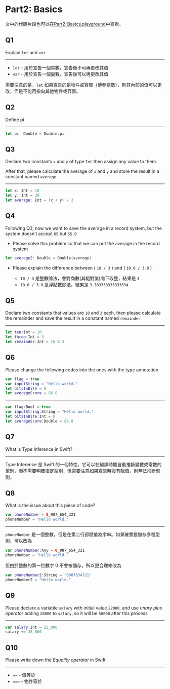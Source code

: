 # Part2: Basics

文中的代碼片段也可以在[Part2-Basics.playground](Assignment/Part2-Basics.playground/Contents.swift)中查看。

## Q1

Explain `let` and `var`

----

- `let` - 用於宣告一個常數，宣告後不可再更改其值
- `var` - 用於宣告一個變數，宣告後可以再更改其值

需要注意的是，`let` 如果宣告的是物件或容器（傳參變數），則其內部的值可以更改，但是不能再指向其他物件或容器。

## Q2

Define pi

----

```swift
let pi: Double = Double.pi
```

## Q3

Declare two constants `x` and `y` of type `Int` then assign any value to them.

After that, please calculate the average of `x` and `y` and store the result in a constant named `average`

----

```swift
let x: Int = 10
let y: Int = 20
let average: Int = (x + y) / 2
```

## Q4

Following Q3, now we want to save the average in a record system, but the system doesn’t accept `65` but `65.0`

- Please solve this problem so that we can put the average in the record system

```swift
let average2: Double = Double(average)
```

- Please explain the difference between ( `10 / 3` ) and ( `10.0 / 3.0` )

  - `10 / 3` 是整數除法，會對商數(其絕對值)向下取整，結果是 `3`
  - `10.0 / 3.0` 是浮點數除法，結果是 `3.333333333333334`

## Q5

Declare two constants that values are `10` and `3` each, then please calculate the remainder and save the result in a constant named `remainder`

----

```swift
let ten:Int = 10
let three:Int = 3
let remainder:Int = 10 % 3
```

## Q6

Please change the following codes into the ones with the type annotation

```swift
var flag = true
var inputString = "Hello world."
let bitsInBite = 8
let averageScore = 86.8
```

----

```swift
var flag:Bool = true
var inputString:String = "Hello world."
let bitsInBite:Int = 8
let averageScore:Double = 86.8
```

## Q7

What is Type Inference in Swift?

----

Type Inference 是 Swift 的一個特性，它可以在編譯時期自動推斷變數或常數的型別，而不需要明確指定型別，但需要注意如果宣告時沒有賦值，則無法推斷型別。

## Q8

What is the issue about this piece of code?

```swift
var phoneNumber = 0_987_654_321
phoneNumber = "Hello world."
```

----

`phoneNumber` 是一個整數，但是在第二行卻賦值為字串。如果確實要儲存多種型別，可以改為

```swift
var phoneNumber:Any = 0_987_654_321
phoneNumber = "Hello world."
```

但由於整數的第一位數字 0 不會被儲存，所以更合理修改為

```swift
var phoneNumber2:String = "0987654321"
phoneNumber2 = "Hello world."
```

## Q9

Please declare a variable `salary` with initial value `22000`, and use *unary plus operator* adding `28000` to `salary`, so it will be `50000` after this process

----

```swift
var salary:Int = 22_000
salary += 28_000
```

## Q10

Please write down the *Equality operator* in Swift

----

- `==` - 值等於
- `===` - 物件等於
